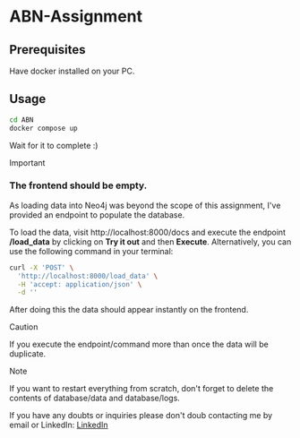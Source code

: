 # ABN-Assignment

## Prerequisites

Have docker installed on your PC.

## Usage
```bash
cd ABN
docker compose up
```
Wait for it to complete :)
> [!IMPORTANT] 
### __The frontend should be empty.__

As loading data into Neo4j was beyond the scope of this assignment, I've provided an endpoint to populate the database.

To load the data, visit http://localhost:8000/docs and execute the endpoint __/load_data__ by clicking on __Try it out__ and then __Execute__. Alternatively, you can use the following command in your terminal:
```bash
curl -X 'POST' \
  'http://localhost:8000/load_data' \
  -H 'accept: application/json' \
  -d ''
```

After doing this the data should appear instantly on the frontend.

> [!CAUTION]
If you execute the endpoint/command more than once the data will be duplicate.

> [!NOTE] 
If you want to restart everything from scratch, don't forget to delete the contents of database/data and database/logs.

If you have any doubts or inquiries please don't doub contacting me by email or LinkedIn:
[LinkedIn](https://www.linkedin.com/in/david-olimpio-silva/)


